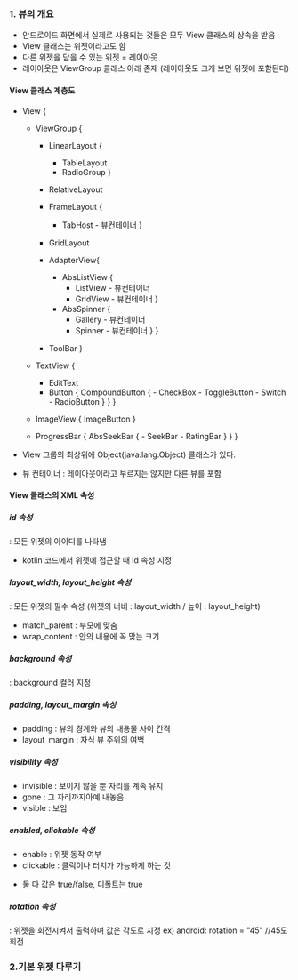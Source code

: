 ### 1. 뷰의 개요

- 안드로이드 화면에서 실제로 사용되는 것들은 모두 View 클래스의 상속을 받음
- View 클래스는 위젯이라고도 함
- 다른 위젯을 담을 수 있는 위젯 = 레이아웃
- 레이아웃은 ViewGroup 클래스 아래 존재 (레이아웃도 크게 보면 위젯에 포함된다)

#### View 클래스 계층도
- View {
    - ViewGroup {
        - LinearLayout {
            * TableLayout
            * RadioGroup
        }
        - RelativeLayout

        - FrameLayout {
            * TabHost - 뷰컨테이너
        }
        - GridLayout

        - AdapterView{
            * AbsListView {
                * ListView - 뷰컨테이너
                * GridView - 뷰컨테이너
            }
            * AbsSpinner {
                * Gallery - 뷰컨테이너
                * Spinner - 뷰컨테이너
            }
        }
        - ToolBar
    }
    - TextView {
        - EditText
        - Button {
            CompoundButton {
                - CheckBox
                - ToggleButton
                - Switch
                - RadioButton
            }
        }
    }

    - ImageView {
        ImageButton
    }

    - ProgressBar {
        AbsSeekBar {
            - SeekBar
            - RatingBar
        }
    }
}

- View 그룹의 최상위에 Object(java.lang.Object) 클래스가 있다.
- 뷰 컨테이너 : 레이아웃이라고 부르지는 않지만 다른 뷰를 포함

#### View 클래스의 XML 속성

##### id 속성
: 모든 위젯의 아이디를 나타냄
- kotlin 코드에서 위젯에 접근할 때 id 속성 지정

##### layout_width, layout_height 속성
: 모든 위젯의 필수 속성 (위젯의 너비 : layout_width / 높이 : layout_height)
* match_parent : 부모에 맞춤
* wrap_content : 안의 내용에 꼭 맞는 크기

##### background 속성
: background 컬러 지정

##### padding, layout_margin 속성
* padding : 뷰의 경계와 뷰의 내용물 사이 간격
* layout_margin : 자식 뷰 주위의 여백


##### visibility 속성
* invisible : 보이지 않을 뿐 자리를 계속 유지
* gone : 그 자리까지아예 내놓음
* visible : 보임

##### enabled, clickable 속성
* enable : 위젯 동작 여부
* clickable : 클릭이나 터치가 가능하게 하는 것
- 둘 다 값은 true/false, 디폴트는 true

##### rotation 속성
: 위젯을 회전시켜서 출력하며 값은 각도로 지정
ex) android: rotation = "45"  //45도 회전

### 2.기본 위젯 다루기